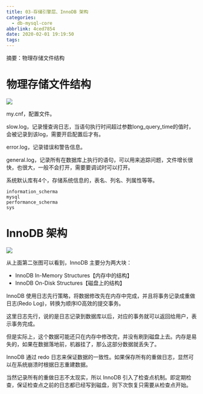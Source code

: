 ```yaml
---
title: 03-存储引擎层、InnoDB 架构
categories:
  - db-mysql-core
abbrlink: 4ced7854
date: 2020-02-01 19:19:50
tags:
---
```


摘要：物理存储文件结构

<!--more-->

# 物理存储文件结构

![](/images/post/db-mysql/005/jiegou.png)

my.cnf，配置文件。

slow.log，记录慢查询日志，当语句执行时间超过参数long_query_time的值时，会被记录到该log，需要开启配置后才有。

error.log，记录错误和警告信息。

general.log，记录所有在数据库上执行的语句，可以用来追踪问题，文件增长很快，也很大，一般不会打开，需要要调试时可以打开。

系统默认库有4个，存储系统信息的，表名、列名、列属性等等。
``` text
information_scherma
mysql
performance_scherma
sys
```

# InnoDB 架构

![](/images/post/db-mysql/innodb-struct.webp)

从上面第二张图可以看到，InnoDB 主要分为两大块：

- InnoDB In-Memory Structures【内存中的结构】
- InnoDB On-Disk Structures【磁盘上的结构】

InnoDB 使用日志先行策略，将数据修改先在内存中完成，并且将事务记录成重做日志(Redo Log)，转换为顺序IO高效的提交事务。

这里日志先行，说的是日志记录到数据库以后，对应的事务就可以返回给用户，表示事务完成。

但是实际上，这个数据可能还只在内存中修改完，并没有刷到磁盘上去。内存是易失的，如果在数据落地前，机器挂了，那么这部分数据就丢失了。

InnoDB 通过 redo 日志来保证数据的一致性。如果保存所有的重做日志，显然可以在系统崩溃时根据日志重建数据。

当然记录所有的重做日志不太现实，所以 InnoDB 引入了检查点机制。即定期检查，保证检查点之前的日志都已经写到磁盘，则下次恢复只需要从检查点开始。

